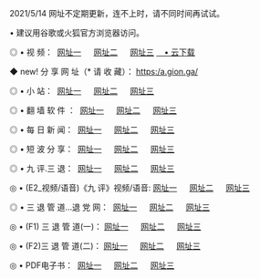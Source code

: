 <p>2021/5/14 网址不定期更新，连不上时，请不同时间再试试。
<p>• 建议用谷歌或火狐官方浏览器访问。
<p>◎ • 视 频： 
<a href="http://hxv.lexmarktr.com/" target="_blank">网址一</a> 　 
<a href="http://hqr.lexmarktr.com/" target="_blank">网址二</a> 　 
<a href="http://hqr.lexmarktr.com/b.html" target="_blank">网址三</a>
<a href="https://yadi.sk/d/d0sUeAOpal3njw" target="_blank">　• 云下载 </a></p>
<p>◆ new! 分 享 网 址（* 请 收 藏）： <a href="http://hvv.lexmarktr.com/a.html">https:/a.gion.ga/</a></p>

<p>◎ • 小 站：  
<a href="http://hxv.lexmarktr.com/f.html" target="_blank">网址一</a> 　 
<a href="http://hqr.lexmarktr.com/h.html" target="_blank">网址二</a> 　 
<a href="http://hqr.lexmarktr.com/k/" target="_blank">网址三</a></p>
<p>◎ • 翻 墙 软 件 ：  
<a href="http://hxv.lexmarktr.com/ff/" target="_blank">网址一</a> 　 
<a href="http://hqr.lexmarktr.com/s/read/a1_nd.html" target="_blank">网址二</a> 　 
<a href="http://hqr.lexmarktr.com/ff/index.html" target="_blank">网址三</a></p>
<p>◎ • 每 日 新 闻：  
<a href="http://hxv.lexmarktr.com/day/" target="_blank">网址一</a> 　 
<a href="http://hqr.lexmarktr.com/day/" target="_blank">网址二</a> 　 
<a href="http://hqr.lexmarktr.com/day/index.html" target="_blank">网址三</a></p>
<p>◎ • 短 波 分 享：  
<a href="http://hxv.lexmarktr.com/h/" target="_blank">网址一</a> 　 
<a href="http://hqr.lexmarktr.com/h/" target="_blank">网址二</a> 　 
<a href="http://hqr.lexmarktr.com/h/index.html" target="_blank">网址三</a></p>
<p>◎ • 九 评.三 退：  
<a href="http://hxv.lexmarktr.com/t/" target="_blank">网址一</a> 　 
<a href="http://hqr.lexmarktr.com/v2/index.html" target="_blank">网址二</a> 　 
<a href="http://hqr.lexmarktr.com/tt/index.html" target="_blank">网址三</a> 　</p>
<p>◎ • (E2_视频/语音)《九 评》视频/语音: 
<a href="http://hqr.lexmarktr.com/7738.html" target="_blank">网址一</a> 　 
<a href="http://hqr.lexmarktr.com/7614.html" target="_blank">网址二</a> 　 
<a href="http://hqr.lexmarktr.com/7633.html" target="_blank">网址三</a></p>
<p>◎ • 三 退 管 道...退 党 网：  
<a href="http://hxv.lexmarktr.com/go/td1.html" target="_blank">网址一</a> 　 
<a href="http://hqr.lexmarktr.com/go/td2.html" target="_blank">网址二</a> 　 
<a href="http://hqr.lexmarktr.com/go/td3.html" target="_blank">网址三</a></p>
<p>◎ • (F1) 三 退 管 道(一)： 
<a href="http://hxv.lexmarktr.com/dd/" target="_blank">网址一</a> 　 
<a href="http://hqr.lexmarktr.com/s/read/a1_tdx.html" target="_blank">网址二</a> 　 
<a href="http://hqr.lexmarktr.com/dd/" target="_blank">网址三</a></p>
<p>◎ • (F2)三 退 管 道(二)： 
<a href="http://hqr.lexmarktr.com/d/" target="_blank">网址一</a> 　 
<a href="http://hxv.lexmarktr.com/d/index.html" target="_blank">网址二</a> 　 
<a href="http://hqr.lexmarktr.com/d/" target="_blank">网址三</a></p>
<p>◎ • PDF电子书：  
<a href="http://hxv.lexmarktr.com/p/" target="_blank">网址一</a> 　 
<a href="http://hqr.lexmarktr.com/p/index.html" target="_blank">网址二</a> 　 
<a href="http://hqr.lexmarktr.com/p/" target="_blank">网址三</a></p>
